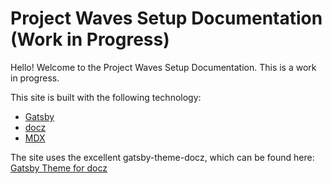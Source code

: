 # Project Waves Setup Documentation (Work in Progress)

Hello! Welcome to the Project Waves Setup Documentation. This is a work in progress.

This site is built with the following technology:

- [Gatsby](https://www.gatsbyjs.org/)
- [docz](https://www.docz.site/docs)
- [MDX](https://mdxjs.com/)

The site uses the excellent gatsby-theme-docz, which can be found here: [Gatsby Theme for docz](https://www.docz.site/docs/gatsby-theme)
